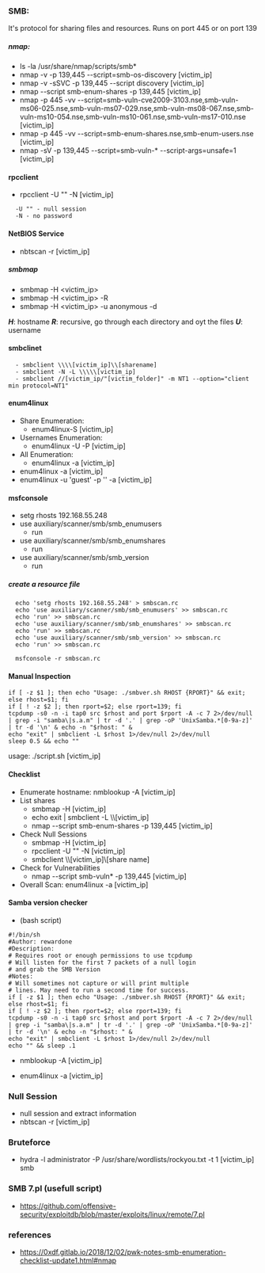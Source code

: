 ### SMB:
  It's protocol for sharing files and resources. Runs on port 445 or on port 139
  
##### nmap:
- ls -la /usr/share/nmap/scripts/smb*
- nmap -v -p 139,445 --script=smb-os-discovery [victim_ip]
- nmap -v -sSVC -p 139,445 --script discovery [victim_ip]
- nmap --script smb-enum-shares -p 139,445 [victim_ip]
- nmap -p 445 -vv --script=smb-vuln-cve2009-3103.nse,smb-vuln-ms06-025.nse,smb-vuln-ms07-029.nse,smb-vuln-ms08-067.nse,smb-vuln-ms10-054.nse,smb-vuln-ms10-061.nse,smb-vuln-ms17-010.nse [victim_ip]
- nmap -p 445 -vv --script=smb-enum-shares.nse,smb-enum-users.nse [victim_ip]
- nmap -sV -p 139,445 --script=smb-vuln-* --script-args=unsafe=1 [victim_ip]

#### rpcclient
- rpcclient -U "" -N [victim_ip]
```
  -U "" - null session
  -N - no password
```
#### NetBIOS Service
- nbtscan -r [victim_ip]

##### smbmap
  - smbmap -H <victim_ip>
  - smbmap -H <victim_ip> -R
  - smbmap -H <victim_ip> -u anonymous -d <directory>
  
  ***H***: hostname
  ***R***: recursive, go through each directory and oyt the files
  ***U***: username
  
#### smbclinet
```
  - smbclient \\\\[victim_ip]\\[sharename]
  - smbclient -N -L \\\\\[victim_ip]
  - smbclient //[victim_ip/"[victim_folder]" -m NT1 --option="client min protocol=NT1"
 ```
 
#### enum4linux
  - Share Enumeration:
    - enum4linux-S [victim_ip]
  - Usernames Enumeration:
    - enum4linux -U -P [victim_ip]
  - All Enumeration:  
    - enum4linux -a [victim_ip]
  - enum4linux -a  [victim_ip]
  - enum4linux -u 'guest' -p '' -a  [victim_ip]
    
#### msfconsole
  - setg rhosts 192.168.55.248
  - use auxiliary/scanner/smb/smb_enumusers
    - run
  - use auxiliary/scanner/smb/smb_enumshares
    - run
  - use auxiliary/scanner/smb/smb_version
    - run
##### create a resource file
```
  echo 'setg rhosts 192.168.55.248' > smbscan.rc
  echo 'use auxiliary/scanner/smb/smb_enumusers' >> smbscan.rc
  echo 'run' >> smbscan.rc
  echo 'use auxiliary/scanner/smb/smb_enumshares' >> smbscan.rc
  echo 'run' >> smbscan.rc
  echo 'use auxiliary/scanner/smb/smb_version' >> smbscan.rc
  echo 'run' >> smbscan.rc
  
  msfconsole -r smbscan.rc
```
  
#### Manual Inspection
```
if [ -z $1 ]; then echo "Usage: ./smbver.sh RHOST {RPORT}" && exit; else rhost=$1; fi
if [ ! -z $2 ]; then rport=$2; else rport=139; fi
tcpdump -s0 -n -i tap0 src $rhost and port $rport -A -c 7 2>/dev/null | grep -i "samba\|s.a.m" | tr -d '.' | grep -oP 'UnixSamba.*[0-9a-z]' | tr -d '\n' & echo -n "$rhost: " &
echo "exit" | smbclient -L $rhost 1>/dev/null 2>/dev/null
sleep 0.5 && echo ""
```
usage: ./script.sh [victim_ip]

#### Checklist
- Enumerate hostname: nmblookup -A [victim_ip]
- List shares
  - smbmap -H [victim_ip]
  - echo exit | smbclient -L \\\\[victim_ip]
  - nmap --script smb-enum-shares -p 139,445 [victim_ip]
- Check Null Sessions
  - smbmap -H [victim_ip]
  - rpcclient -U "" -N [victim_ip]
  - smbclient \\\\[victim_ip]\\[share name]
- Check for Vulnerabilities
  - nmap --script smb-vuln* -p 139,445 [victim_ip]
- Overall Scan: enum4linux -a [victim_ip]

#### Samba version checker 
- (bash script)

```
#!/bin/sh
#Author: rewardone
#Description:
# Requires root or enough permissions to use tcpdump
# Will listen for the first 7 packets of a null login
# and grab the SMB Version
#Notes:
# Will sometimes not capture or will print multiple
# lines. May need to run a second time for success.
if [ -z $1 ]; then echo "Usage: ./smbver.sh RHOST {RPORT}" && exit; else rhost=$1; fi
if [ ! -z $2 ]; then rport=$2; else rport=139; fi
tcpdump -s0 -n -i tap0 src $rhost and port $rport -A -c 7 2>/dev/null | grep -i "samba\|s.a.m" | tr -d '.' | grep -oP 'UnixSamba.*[0-9a-z]' | tr -d '\n' & echo -n "$rhost: " &
echo "exit" | smbclient -L $rhost 1>/dev/null 2>/dev/null
echo "" && sleep .1
```
- nmblookup -A [victim_ip]

- enum4linux -a [victim_ip]

### Null Session
- null session and extract information
- nbtscan -r [victim_ip]

### Bruteforce
- hydra -l administrator -P /usr/share/wordlists/rockyou.txt -t 1 [victim_ip] smb

### SMB 7.pl (usefull script)
- https://github.com/offensive-security/exploitdb/blob/master/exploits/linux/remote/7.pl

### references
- https://0xdf.gitlab.io/2018/12/02/pwk-notes-smb-enumeration-checklist-update1.html#nmap
